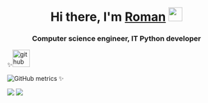 <h1 align="center">Hi there, I'm <a href="https://t.me/asvpnsupport" target="_blank">Roman</a> 
<img src="https://github.com/blackcater/blackcater/raw/main/images/Hi.gif" height="32"/></h1>
<h3 align="center">Computer science engineer, IT Python developer</h3>



✨[<img src='https://cdn.jsdelivr.net/npm/simple-icons@3.0.1/icons/github.svg' alt='github' height='40'>](https://github.com/CapitanGrant)  

![GitHub metrics](https://metrics.lecoq.io/CapitanGrant)  ✨


<img src="https://cdn.jsdelivr.net/gh/devicons/devicon@latest/icons/python/python-original-wordmark.svg" />
<img src="https://cdn.jsdelivr.net/gh/devicons/devicon@latest/icons/fastapi/fastapi-original.svg" />
          
          
